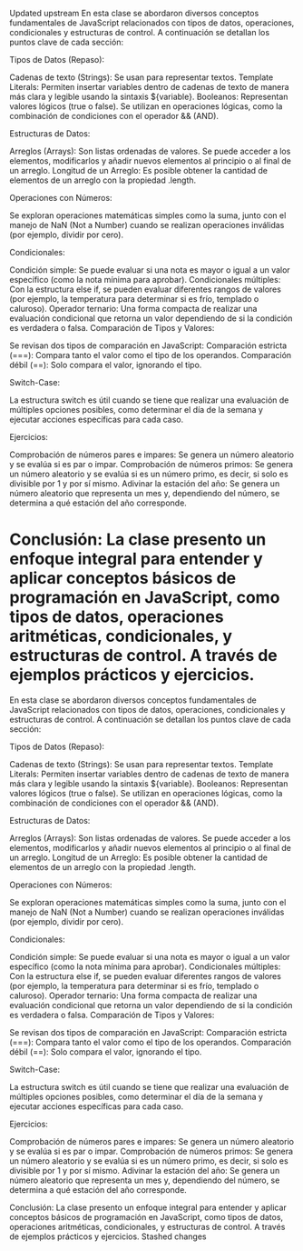 Updated upstream
En esta clase se abordaron diversos conceptos fundamentales de JavaScript relacionados con tipos de datos, operaciones, condicionales y estructuras de control. A continuación se detallan los puntos clave de cada sección:

Tipos de Datos (Repaso):

Cadenas de texto (Strings): Se usan para representar textos. 
Template Literals: Permiten insertar variables dentro de cadenas de texto de manera más clara y legible usando la sintaxis ${variable}.
Booleanos: Representan valores lógicos (true o false). Se utilizan en operaciones lógicas, como la combinación de condiciones con el operador && (AND).

Estructuras de Datos:

Arreglos (Arrays): Son listas ordenadas de valores. Se puede acceder a los elementos, modificarlos y añadir nuevos elementos al principio o al final de un arreglo.
Longitud de un Arreglo: Es posible obtener la cantidad de elementos de un arreglo con la propiedad .length.

Operaciones con Números:

Se exploran operaciones matemáticas simples como la suma, junto con el manejo de NaN (Not a Number) cuando se realizan operaciones inválidas (por ejemplo, dividir por cero).

Condicionales:

Condición simple: Se puede evaluar si una nota es mayor o igual a un valor específico (como la nota mínima para aprobar).
Condicionales múltiples: Con la estructura else if, se pueden evaluar diferentes rangos de valores (por ejemplo, la temperatura para determinar si es frío, templado o caluroso).
Operador ternario: Una forma compacta de realizar una evaluación condicional que retorna un valor dependiendo de si la condición es verdadera o falsa.
Comparación de Tipos y Valores:

Se revisan dos tipos de comparación en JavaScript:
Comparación estricta (===): Compara tanto el valor como el tipo de los operandos.
Comparación débil (==): Solo compara el valor, ignorando el tipo.

Switch-Case:

La estructura switch es útil cuando se tiene que realizar una evaluación de múltiples opciones posibles, como determinar el día de la semana y ejecutar acciones específicas para cada caso.

Ejercicios:

Comprobación de números pares e impares: Se genera un número aleatorio y se evalúa si es par o impar.
Comprobación de números primos: Se genera un número aleatorio y se evalúa si es un número primo, es decir, si solo es divisible por 1 y por sí mismo.
Adivinar la estación del año: Se genera un número aleatorio que representa un mes y, dependiendo del número, se determina a qué estación del año corresponde.

Conclusión:
La clase presento un enfoque integral para entender y aplicar conceptos básicos de programación en JavaScript, como tipos de datos, operaciones aritméticas, condicionales, y estructuras de control. A través de ejemplos prácticos y ejercicios.
=======
En esta clase se abordaron diversos conceptos fundamentales de JavaScript relacionados con tipos de datos, operaciones, condicionales y estructuras de control. A continuación se detallan los puntos clave de cada sección:

Tipos de Datos (Repaso):

Cadenas de texto (Strings): Se usan para representar textos. 
Template Literals: Permiten insertar variables dentro de cadenas de texto de manera más clara y legible usando la sintaxis ${variable}.
Booleanos: Representan valores lógicos (true o false). Se utilizan en operaciones lógicas, como la combinación de condiciones con el operador && (AND).

Estructuras de Datos:

Arreglos (Arrays): Son listas ordenadas de valores. Se puede acceder a los elementos, modificarlos y añadir nuevos elementos al principio o al final de un arreglo.
Longitud de un Arreglo: Es posible obtener la cantidad de elementos de un arreglo con la propiedad .length.

Operaciones con Números:

Se exploran operaciones matemáticas simples como la suma, junto con el manejo de NaN (Not a Number) cuando se realizan operaciones inválidas (por ejemplo, dividir por cero).

Condicionales:

Condición simple: Se puede evaluar si una nota es mayor o igual a un valor específico (como la nota mínima para aprobar).
Condicionales múltiples: Con la estructura else if, se pueden evaluar diferentes rangos de valores (por ejemplo, la temperatura para determinar si es frío, templado o caluroso).
Operador ternario: Una forma compacta de realizar una evaluación condicional que retorna un valor dependiendo de si la condición es verdadera o falsa.
Comparación de Tipos y Valores:

Se revisan dos tipos de comparación en JavaScript:
Comparación estricta (===): Compara tanto el valor como el tipo de los operandos.
Comparación débil (==): Solo compara el valor, ignorando el tipo.

Switch-Case:

La estructura switch es útil cuando se tiene que realizar una evaluación de múltiples opciones posibles, como determinar el día de la semana y ejecutar acciones específicas para cada caso.

Ejercicios:

Comprobación de números pares e impares: Se genera un número aleatorio y se evalúa si es par o impar.
Comprobación de números primos: Se genera un número aleatorio y se evalúa si es un número primo, es decir, si solo es divisible por 1 y por sí mismo.
Adivinar la estación del año: Se genera un número aleatorio que representa un mes y, dependiendo del número, se determina a qué estación del año corresponde.

Conclusión:
La clase presento un enfoque integral para entender y aplicar conceptos básicos de programación en JavaScript, como tipos de datos, operaciones aritméticas, condicionales, y estructuras de control. A través de ejemplos prácticos y ejercicios.
Stashed changes
